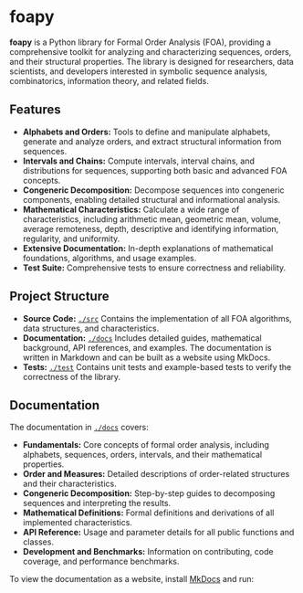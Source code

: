 # foapy

**foapy** is a Python library for Formal Order Analysis (FOA), providing a comprehensive toolkit for analyzing and characterizing sequences, orders, and their structural properties. The library is designed for researchers, data scientists, and developers interested in symbolic sequence analysis, combinatorics, information theory, and related fields.

## Features

- **Alphabets and Orders:** Tools to define and manipulate alphabets, generate and analyze orders, and extract structural information from sequences.
- **Intervals and Chains:** Compute intervals, interval chains, and distributions for sequences, supporting both basic and advanced FOA concepts.
- **Congeneric Decomposition:** Decompose sequences into congeneric components, enabling detailed structural and informational analysis.
- **Mathematical Characteristics:** Calculate a wide range of characteristics, including arithmetic mean, geometric mean, volume, average remoteness, depth, descriptive and identifying information, regularity, and uniformity.
- **Extensive Documentation:** In-depth explanations of mathematical foundations, algorithms, and usage examples.
- **Test Suite:** Comprehensive tests to ensure correctness and reliability.

## Project Structure

- **Source Code:** [`./src`](./src)
  Contains the implementation of all FOA algorithms, data structures, and characteristics.
- **Documentation:** [`./docs`](./docs)
  Includes detailed guides, mathematical background, API references, and examples. The documentation is written in Markdown and can be built as a website using MkDocs.
- **Tests:** [`./test`](./test)
  Contains unit tests and example-based tests to verify the correctness of the library.

## Documentation

The documentation in [`./docs`](./docs) covers:

- **Fundamentals:** Core concepts of formal order analysis, including alphabets, sequences, orders, intervals, and their mathematical properties.
- **Order and Measures:** Detailed descriptions of order-related structures and their characteristics.
- **Congeneric Decomposition:** Step-by-step guides to decomposing sequences and interpreting the results.
- **Mathematical Definitions:** Formal definitions and derivations of all implemented characteristics.
- **API Reference:** Usage and parameter details for all public functions and classes.
- **Development and Benchmarks:** Information on contributing, code coverage, and performance benchmarks.

To view the documentation as a website, install [MkDocs](https://www.mkdocs.org/) and run:
